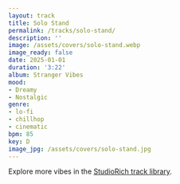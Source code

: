 ```yaml
---
layout: track
title: Solo Stand
permalink: /tracks/solo-stand/
description: ''
image: /assets/covers/solo-stand.webp
image_ready: false
date: 2025-01-01
duration: '3:22'
album: Stranger Vibes
mood:
- Dreamy
- Nostalgic
genre:
- lo-fi
- chillhop
- cinematic
bpm: 85
key: D
image_jpg: /assets/covers/solo-stand.jpg
---
```


Explore more vibes in the [StudioRich track library](/tracks/).
